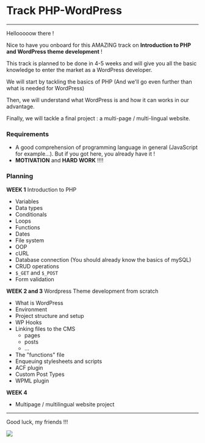# Track PHP-WordPress

---

Hellooooow there !

Nice to have you onboard for this AMAZING track on **Introduction to PHP and WordPress theme development** !

This track is planned to be done in 4-5 weeks and will give you all the basic knowledge to enter the market as a WordPress developer.

We will start by tackling the basics of PHP (And we'll go even further than what is needed for WordPress)

Then, we will understand what WordPress is and how it can works in our advantage.

Finally, we will tackle a final project : a multi-page / multi-lingual website.

### Requirements

- A good comprehension of programming language in general (JavaScript for example...). But if you got here, you already have it !
- **MOTIVATION** and **HARD WORK** !!!!

### Planning

**WEEK 1**
Introduction to PHP

- Variables
- Data types
- Conditionals
- Loops
- Functions
- Dates
- File system
- OOP
- cURL
- Database connection (You should already know the basics of mySQL)
- CRUD operations
- `$_GET` and `$_POST`
- Form validation

**WEEK 2 and 3**
Wordpress Theme development from scratch

- What is WordPress
- Environment
- Project structure and setup
- WP Hooks
- Linking files to the CMS
  - pages
  - posts
  - ...
- The "functions" file
- Enqueuing stylesheets and scripts
- ACF plugin
- Custom Post Types
- WPML plugin

**WEEK 4**

- Multipage / multilingual website project

---

Good luck, my friends !!!

![](https://media.giphy.com/media/v1.Y2lkPTc5MGI3NjExNDVqcW4zbTRvMGZodDl3ejNhMzZqaDNwa2RiNjhtZ3d0NWNvYWY5ZCZlcD12MV9pbnRlcm5hbF9naWZfYnlfaWQmY3Q9Zw/l3BwSPbqx3QGKEgpp2/giphy.gif)
